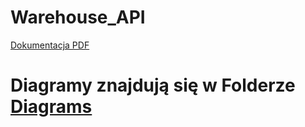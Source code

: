 # Warehouse_API


[Dokumentacja PDF](Dokumentacja%20Projektu%20Inż%20Opr%20.pdf "Dokumentacja PDF")


# Diagramy znajdują się w Folderze [Diagrams](Diagrams)
